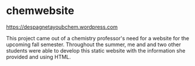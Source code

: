 # chemwebsite

https://despagnetayoubchem.wordpress.com

This project came out of a chemistry professor's need for a website for the upcoming fall semester. Throughout the summer, me and and two other students were able to develop this static website with the information she provided and using HTML.

